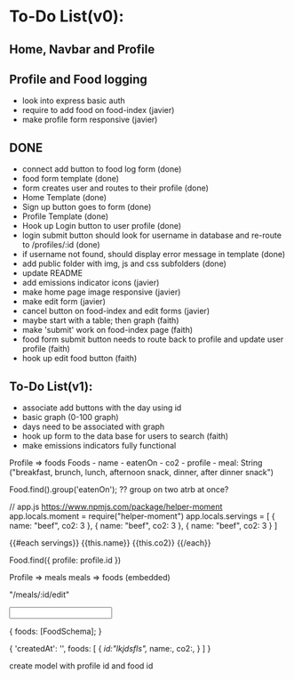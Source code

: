 # **To-Do List(v0):**
## Home, Navbar and Profile

## Profile and Food logging
- look into express basic auth
- require to add food on food-index (javier)
- make profile form responsive (javier)

## DONE
- connect add button to food log form (done)
- food form template (done)
- form creates user and routes to their profile (done)
- Home Template (done)
- Sign up button goes to form (done)
- Profile Template (done)
- Hook up Login button to user profile (done)
- login submit button should look for username in database and re-route to /profiles/:id (done)
- if username not found, should display error message in template (done)
- add public folder with img, js and css subfolders (done)
- update README
- add emissions indicator icons (javier)
- make home page image responsive (javier)
- make edit form (javier)
- cancel button on food-index and edit forms (javier)
- maybe start with a table; then graph (faith)
- make 'submit' work on food-index page (faith)
- food form submit button needs to route back to profile and update user profile (faith)
- hook up edit food button (faith)

## **To-Do List(v1):**
- associate add buttons with the day using id 
- basic graph (0-100 graph)
- days need to be associated with graph
- hook up form to the data base for users to search (faith)
- make emissions indicators fully functional


Profile => foods
Foods
    - name
    - eatenOn
    - co2
    - profile
    - meal: String ("breakfast, brunch, lunch, afternoon snack, dinner, after dinner snack")

Food.find().group('eatenOn');
?? group on two atrb at once?

// app.js
https://www.npmjs.com/package/helper-moment
app.locals.moment = require("helper-moment")
app.locals.servings = [
    { name: "beef", co2: 3 },
    { name: "beef", co2: 3 },
    { name: "beef", co2: 3 }
]

{{#each servings}}
    {{this.name}}
    {{this.co2}}
{{/each}}

Food.find({ profile: profile.id })


Profile => meals
meals => foods (embedded)

"/meals/:id/edit"

<input list="blah">
<datalist id="blah">
    <options value="carrot"/>
    <options value="broccoli"/>
    <options value="eggplant"/>
</datalist>

{
    foods: [FoodSchema];
}


{
    'createdAt': '',
    foods: [
        {
            _id:"lkjdsfls",_
            name:,
            co2:,
        }
    ]
}


create model with profile id and food id
